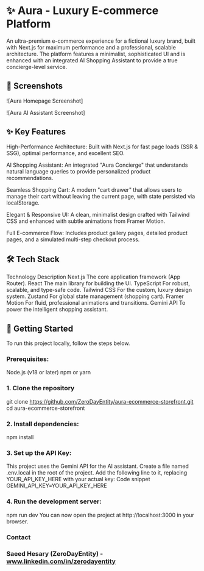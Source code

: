 # ✨ Aura - Luxury E-commerce Platform

An ultra-premium e-commerce experience for a fictional luxury brand, built with Next.js for maximum performance and a professional, scalable architecture. The platform features a minimalist, sophisticated UI and is enhanced with an integrated AI Shopping Assistant to provide a true concierge-level service.

## 📸 Screenshots
![Aura Homepage Screenshot]

![Aura AI Assistant Screenshot]

## ✨ Key Features
High-Performance Architecture: Built with Next.js for fast page loads (SSR & SSG), optimal performance, and excellent SEO.

AI Shopping Assistant: An integrated "Aura Concierge" that understands natural language queries to provide personalized product recommendations.

Seamless Shopping Cart: A modern "cart drawer" that allows users to manage their cart without leaving the current page, with state persisted via localStorage.

Elegant & Responsive UI: A clean, minimalist design crafted with Tailwind CSS and enhanced with subtle animations from Framer Motion.

Full E-commerce Flow: Includes product gallery pages, detailed product pages, and a simulated multi-step checkout process.

## 🛠️ Tech Stack
Technology	Description
Next.js	The core application framework (App Router).
React	The main library for building the UI.
TypeScript	For robust, scalable, and type-safe code.
Tailwind CSS	For the custom, luxury design system.
Zustand	For global state management (shopping cart).
Framer Motion	For fluid, professional animations and transitions.
Gemini API	To power the intelligent shopping assistant.

## 🚀 Getting Started
To run this project locally, follow the steps below.

### Prerequisites:
Node.js (v18 or later)
npm or yarn

### 1. Clone the repository
git clone https://github.com/ZeroDayEntity/aura-ecommerce-storefront.git
cd aura-ecommerce-storefront

### 2. Install dependencies:
npm install

### 3. Set up the API Key:
This project uses the Gemini API for the AI assistant.
Create a file named .env.local in the root of the project.
Add the following line to it, replacing YOUR_API_KEY_HERE with your actual key:
Code snippet
GEMINI_API_KEY=YOUR_API_KEY_HERE

### 4. Run the development server:
npm run dev
You can now open the project at http://localhost:3000 in your browser.

### Contact
### Saeed Hesary (ZeroDayEntity) -www.linkedin.com/in/zerodayentity